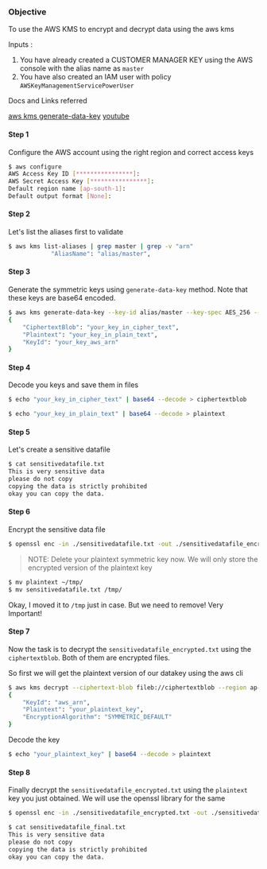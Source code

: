 ### Objective

To use the AWS KMS to encrypt and decrypt data using the aws kms

Inputs : 
1) You have already created a CUSTOMER MANAGER KEY using the AWS console with the alias
name as `master`
2) You have also created an IAM user with policy `AWSKeyManagementServicePowerUser`


Docs and Links referred

[aws kms generate-data-key](https://docs.aws.amazon.com/cli/latest/reference/kms/generate-data-key.html)
[youtube](https://www.youtube.com/watch?v=f3APF1dP8w0&t=604s&ab_channel=EnlearAcademy)

#### Step 1

Configure the AWS account using the right region and correct access keys

```bash
$ aws configure                                                            
AWS Access Key ID [****************]: 
AWS Secret Access Key [****************]: 
Default region name [ap-south-1]: 
Default output format [None]: 
```

#### Step 2

Let's list the aliases first to validate

```bash
$ aws kms list-aliases | grep master | grep -v "arn"
            "AliasName": "alias/master",
```

#### Step 3

Generate the symmetric keys using  `generate-data-key` method. Note that these
keys are base64 encoded.

```bash
$ aws kms generate-data-key --key-id alias/master --key-spec AES_256 --region ap-south-1
{
    "CiphertextBlob": "your_key_in_cipher_text",
    "Plaintext": "your_key_in_plain_text",
    "KeyId": "your_key_aws_arn"
}
```

#### Step 4

Decode you keys and save them in files

```bash
$ echo "your_key_in_cipher_text" | base64 --decode > ciphertextblob

$ echo "your_key_in_plain_text" | base64 --decode > plaintext
```

#### Step 5

Let's create a sensitive datafile

```bash
$ cat sensitivedatafile.txt          
This is very sensitive data
please do not copy
copying the data is strictly prohibited
okay you can copy the data.
```

#### Step 6

Encrypt the sensitive data file

```bash
$ openssl enc -in ./sensitivedatafile.txt -out ./sensitivedatafile_encrypted.txt -e -aes256 -k ./plaintext
```

> NOTE: Delete your plaintext symmetric key now. We will only store the encrypted version of the plaintext key

```bash
$ mv plaintext ~/tmp/
$ mv sensitivedatafile.txt /tmp/                                                            
```

Okay, I moved it to `/tmp` just in case. But we need to remove! Very Important!

#### Step 7

Now the task is to decrypt the `sensitivedatafile_encrypted.txt` using the `ciphertextblob`.
Both of them are encrypted files.

So first we will get the plaintext version of our datakey using the aws cli

```bash
$ aws kms decrypt --ciphertext-blob fileb://ciphertextblob --region ap-south-1
{
    "KeyId": "aws_arn",
    "Plaintext": "your_plaintext_key",
    "EncryptionAlgorithm": "SYMMETRIC_DEFAULT"
}
```

Decode the key

```bash
$ echo "your_plaintext_key" | base64 --decode > plaintext
```

#### Step 8
 
Finally decrypt the `sensitivedatafile_encrypted.txt` using the `plaintext` key you just obtained.
We will use the openssl library for the same

```bash
$ openssl enc -in ./sensitivedatafile_encrypted.txt -out ./sensitivedatafile_final.txt -d  -aes256 -k ./plaintext 

$ cat sensitivedatafile_final.txt
This is very sensitive data
please do not copy
copying the data is strictly prohibited
okay you can copy the data.
```